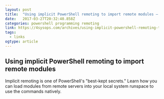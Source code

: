 ```yaml
---
layout: post 
title:  "Using implicit PowerShell remoting to import remote modules – 4sysops" 
date:   2017-03-27T20:32:40.858Z 
categories: powershell programming remoting
link: https://4sysops.com/archives/using-implicit-powershell-remoting-to-import-remote-modules/ 
tags:
  - links
ogtype: article 
---
```


##  Using implicit PowerShell remoting to import remote modules
Implicit remoting is one of PowerShell's "best-kept secrets." Learn how you can load modules from remote servers into your local system runspace to use the commands natively.